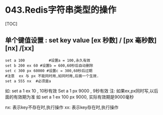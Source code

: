 # 043.Redis字符串类型的操作
[TOC]

## 单个键值设置 : set key value [ex 秒数] / [px 毫秒数]  [nx] /[xx]
```shell
set a 100           #设置a = 100,永久有效
set b 200 ex 60 #设置b = 600,60秒后自动删除
set c 300 px 60000 #设置c = 300,60秒后过期
#注意  ex 与 px 不能同时用,如同时用,后面一个生效.
set a 555 nx  #必须是a

```
如: set a 1 ex 10 , 10秒有效
Set a 1 px 9000  , 9秒有效
注: 如果ex,px同时写,以后面的有效期为准
如 set a 1 ex 100 px 9000, 实际有效期是9000毫秒

nx: 表示key不存在时,执行操作
xx: 表示key存在时,执行操作
